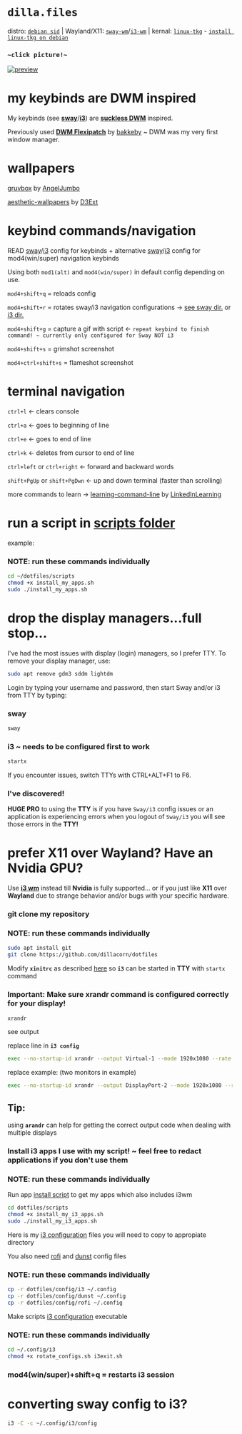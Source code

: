 # `dilla.files`
distro: [`debian sid`](https://www.debian.org/releases/sid/) | Wayland/X11: [`sway-wm`](https://github.com/swaywm/sway)/[`i3-wm`](https://github.com/i3/i3) | kernal: [`linux-tkg`](https://github.com/Frogging-Family/linux-tkg) - [`install linux-tkg on debian`](https://github.com/Frogging-Family/linux-tkg?tab=readme-ov-file#deb-debian-ubuntu-and-derivatives-and-rpm-fedora-suse-and-derivatives-based-distributions)

### `~click picture!~`
[![preview](https://i.imgur.com/1JOMnpC.png)](https://youtu.be/sL1O7zuQIuE)

# my keybinds are **DWM** inspired

My keybinds (see [**sway**](https://github.com/dillacorn/dotfiles/blob/main/config/sway/config)/[**i3**](https://github.com/dillacorn/dotfiles/blob/main/config/i3/config)) are [**suckless DWM**](https://dwm.suckless.org/) inspired.

Previously used [**DWM Flexipatch**](https://github.com/bakkeby/dwm-flexipatch) by [bakkeby](https://github.com/bakkeby) ~ DWM was my very first window manager.

# wallpapers

[gruvbox](https://github.com/AngelJumbo/gruvbox-wallpapers) by [AngelJumbo](https://github.com/AngelJumbo)

[aesthetic-wallpapers](https://github.com/D3Ext/aesthetic-wallpapers) by [D3Ext](https://github.com/D3Ext)

# keybind commands/navigation

READ [sway](https://github.com/dillacorn/dotfiles/blob/main/config/sway/config)/[i3](https://github.com/dillacorn/dotfiles/blob/main/config/i3/config) config for keybinds + alternative [sway](https://github.com/dillacorn/dotfiles/blob/main/config/sway/super_navigation.config)/[i3](https://github.com/dillacorn/dotfiles/blob/main/config/i3/super_navigation.config) config for mod4(win/super) navigation keybinds

Using both `mod1(alt)` and `mod4(win/super)` in default config depending on use.

`mod4+shift+q` = reloads config

`mod4+shift+r` = rotates sway/i3 navigation configurations -> [see sway dir.](https://github.com/Dillacorn/dotfiles/tree/main/config/sway) or [i3 dir.](https://github.com/Dillacorn/dotfiles/tree/main/config/i3)

`mod4+shift+g` = capture a gif with script <- `repeat keybind to finish command! ~ currently only configured for Sway NOT i3`

`mod4+shift+s` = grimshot screenshot

`mod4+ctrl+shift+s` = flameshot screenshot

# terminal navigation

`ctrl+l` <- clears console

`ctrl+a` <- goes to beginning of line

`ctrl+e` <- goes to end of line

`ctrl+k` <- deletes from cursor to end of line

`ctrl+left` or `ctrl+right` <- forward and backward words

`shift+PgUp` or `shift+PgDwn` <- up and down terminal (faster than scrolling)

more commands to learn -> [learning-command-line](https://github.com/LinkedInLearning/learning-linux-command-line-3005201/blob/e0cfdc8244b804b57c04b5cffc55c0b322122457/commands.md) by [LinkedInLearning](https://github.com/LinkedInLearning)

# run a script in [scripts folder](https://github.com/dillacorn/dotfiles/tree/main/scripts)

example:

### NOTE: run these commands individually

```sh
cd ~/dotfiles/scripts
chmod +x install_my_apps.sh
sudo ./install_my_apps.sh
```

# drop the display managers...full stop...

I've had the most issues with display (login) managers, so I prefer TTY. To remove your display manager, use:

```sh
sudo apt remove gdm3 sddm lightdm
```

Login by typing your username and password, then start Sway and/or i3 from TTY by typing:

### **sway**
```sh
sway
```

### **i3** ~ needs to be configured first to work
```sh
startx
```

If you encounter issues, switch TTYs with CTRL+ALT+F1 to F6.

### I've discovered!
**HUGE PRO** to using the **TTY** is if you have `Sway/i3` config issues or an application is experiencing errors when you logout of `Sway/i3` you will see those errors in the **TTY!**

# prefer X11 over Wayland? Have an Nvidia GPU?

Use [**i3 wm**](https://github.com/i3/i3) instead till **Nvidia** is fully supported... or if you just like **X11** over **Wayland** due to strange behavior and/or bugs with your specific hardware.

### git clone my repository

### NOTE: run these commands individually

```sh
sudo apt install git
git clone https://github.com/dillacorn/dotfiles
```

Modify **`xinitrc`** as described [here](https://github.com/dillacorn/dotfiles/blob/main/etc/X11/xinit/xinitrc) so **`i3`** can be started in **TTY** with `startx` command

### **Important:** Make sure **xrandr** command is configured correctly for your display!

```sh
xrandr
```
see output

replace line in **`i3 config`**

```sh
exec --no-startup-id xrandr --output Virtual-1 --mode 1920x1080 --rate 60
```
replace example: (two monitors in example)
```sh
exec --no-startup-id xrandr --output DisplayPort-2 --mode 1920x1080 --rate 240 --pos 0x0 --output HDMI-0 --mode 1920x1080 --rate 60 --pos 1920x0
```
## Tip:
using **`arandr`** can help for getting the correct output code when dealing with multiple displays

### Install i3 apps I use with my script! ~ feel free to redact applications if you don't use them

### NOTE: run these commands individually

Run app [install script](https://github.com/dillacorn/dotfiles/blob/main/scripts/install_my_i3_apps.sh) to get my apps which also includes i3wm

```sh
cd dotfiles/scripts
chmod +x install_my_i3_apps.sh
sudo ./install_my_i3_apps.sh
```

Here is my [i3 configuration](https://github.com/dillacorn/dotfiles/tree/main/config/i3) files you will need to copy to appropiate directory

You also need [rofi](https://github.com/dillacorn/dotfiles/tree/main/config/rofi) and [dunst](https://github.com/dillacorn/dotfiles/tree/main/config/dunst) config files

### NOTE: run these commands individually

```sh
cp -r dotfiles/config/i3 ~/.config
cp -r dotfiles/config/dunst ~/.config
cp -r dotfiles/config/rofi ~/.config
```

Make scripts [i3 configuration](https://github.com/dillacorn/dotfiles/tree/main/config/i3) executable

### NOTE: run these commands individually

```sh
cd ~/.config/i3
chmod +x rotate_configs.sh i3exit.sh
```

### mod4(win/super)+shift+q = restarts i3 session

# converting sway config to i3?

```sh
i3 -C -c ~/.config/i3/config
```
